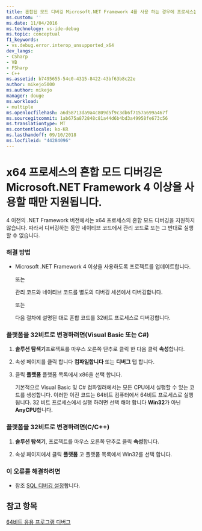 ```yaml
---
title: 혼합된 모드 디버깅 Microsoft.NET Framework 4를 사용 하는 경우에 프로세스는 x64 이상을 | Microsoft Docs
ms.custom: ''
ms.date: 11/04/2016
ms.technology: vs-ide-debug
ms.topic: conceptual
f1_keywords:
- vs.debug.error.interop_unsupported_x64
dev_langs:
- CSharp
- VB
- FSharp
- C++
ms.assetid: b7495655-54c0-4315-8422-43bf63b8c22e
author: mikejo5000
ms.author: mikejo
manager: douge
ms.workload:
- multiple
ms.openlocfilehash: a6d58713da9a4c809d5f9c3db6f7157a699a467f
ms.sourcegitcommit: 1ab675a872848c81a44d6b4bd3a49958fe673c56
ms.translationtype: MT
ms.contentlocale: ko-KR
ms.lasthandoff: 09/10/2018
ms.locfileid: "44284096"
---
```

# <a name="mixed-mode-debugging-for-x64-processes-is-only-supported-when-using-microsoftnet-framework-4-or-greater"></a>x64 프로세스의 혼합 모드 디버깅은 Microsoft.NET Framework 4 이상을 사용할 때만 지원됩니다.
4 이전의 .NET Framework 버전에서는 x64 프로세스의 혼합 모드 디버깅을 지원하지 않습니다. 따라서 디버깅하는 동안 네이티브 코드에서 관리 코드로 또는 그 반대로 실행할 수 없습니다.  
  
### <a name="workarounds"></a>해결 방법  
  
-   Microsoft .NET Framework 4 이상을 사용하도록 프로젝트를 업데이트합니다.  
  
     또는  
  
     관리 코드와 네이티브 코드를 별도의 디버깅 세션에서 디버깅합니다.  
  
     또는  
  
     다음 절차에 설명된 대로 혼합 코드를 32비트 프로세스로 디버깅합니다.  
  
### <a name="to-change-the-platform-to-32-bit-visual-basic-or-c"></a>플랫폼을 32비트로 변경하려면(Visual Basic 또는 C#)  
  
1.  **솔루션 탐색기**프로젝트를 마우스 오른쪽 단추로 클릭 한 다음 클릭 **속성**합니다.  
  
2.  속성 페이지를 클릭 합니다 **컴파일합니다** 또는 **디버그** 탭 합니다.  
  
3.  클릭 **플랫폼** 플랫폼 목록에서 x86을 선택 합니다.  
  
     기본적으로 Visual Basic 및 C# 컴파일러에서는 모든 CPU에서 실행할 수 있는 코드를 생성합니다. 이러한 이진 코드는 64비트 컴퓨터에서 64비트 프로세스로 실행됩니다. 32 비트 프로세스에서 실행 하려면 선택 해야 합니다 **Win32**가 아닌 **AnyCPU**합니다.  
  
### <a name="to-change-the-platform-to-32-bit-cc"></a>플랫폼을 32비트로 변경하려면(C/C++)  
  
1.  **솔루션 탐색기**, 프로젝트를 마우스 오른쪽 단추로 클릭 **속성**합니다.  
  
2.  속성 페이지에서 클릭 **플랫폼** 고 플랫폼 목록에서 Win32를 선택 합니다.  
  
### <a name="to-correct-this-error"></a>이 오류를 해결하려면  
  
-   참조 [SQL 디버깅 설정](/previous-versions/visualstudio/visual-studio-2010/s4sszxst(v=vs.100))합니다.  
  
## <a name="see-also"></a>참고 항목  
 [64비트 응용 프로그램 디버그](../debugger/debug-64-bit-applications.md)